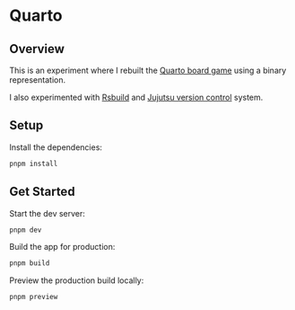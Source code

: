 # Quarto

## Overview

This is an experiment where I rebuilt the [Quarto board game](https://en.wikipedia.org/wiki/Quarto_(board_game)) using a binary representation.

I also experimented with [Rsbuild](https://rsbuild.dev) and [Jujutsu version control](https://github.com/jj-vcs/jj) system.

## Setup

Install the dependencies:

```bash
pnpm install
```

## Get Started

Start the dev server:

```bash
pnpm dev
```

Build the app for production:

```bash
pnpm build
```

Preview the production build locally:

```bash
pnpm preview
```
